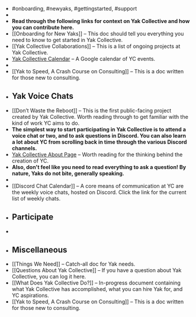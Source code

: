 - #onboarding, #newyaks, #gettingstarted, #support
- 
- __Read through the following links for context on Yak Collective and how you can contribute here.__
- [[Onboarding for New Yaks]] – This doc should tell you everything you need to know to get started in Yak Collective.
- [[Yak Collective Collaborations]] – This is a list of ongoing projects at Yak Collective.
- [Yak Collective Calendar](https://calendar.google.com/calendar/r?cid=bzk5NW00MzE3M2Jwc2xtaGg0OW5tcnA1aTRAZ3JvdXAuY2FsZW5kYXIuZ29vZ2xlLmNvbQ) – A Google calendar of YC events.
- 
- [[Yak to Speed, A Crash Course on Consulting]] – This is a doc written for those new to consulting.
- ## **Yak Voice Chats**
- [[Don’t Waste the Reboot]] – This is the first public-facing project created by Yak Collective. Worth reading through to get familiar with the kind of work YC aims to do.
- __The simplest way to start participating in Yak Collective is to attend a voice chat or two, and to ask questions in Discord. You can also learn a lot about YC from scrolling back in time through the various Discord channels.__
- [Yak Collective About Page](https://www.yakcollective.org/about) – Worth reading for the thinking behind the creation of YC.
- __Also, don't feel like you need to read everything to ask a question! By nature, Yaks do not bite, generally speaking.__
- 
- [[Discord Chat Calendar]] – A core means of communication at YC are the weekly voice chats, hosted on Discord. Click the link for the current list of weekly chats.
- ## **Participate**
- 
- ## **Miscellaneous**
- [[Things We Need]] – Catch-all doc for Yak needs. 
- [[Questions About Yak Collective]] – If you have a question about Yak Collective, you can log it here.
- [[What Does Yak Collective Do?]] – In-progress document containing what Yak Collective has accomplished, what you can hire Yak for, and YC aspirations.
- [[Yak to Speed, A Crash Course on Consulting]] – This is a doc written for those new to consulting.
